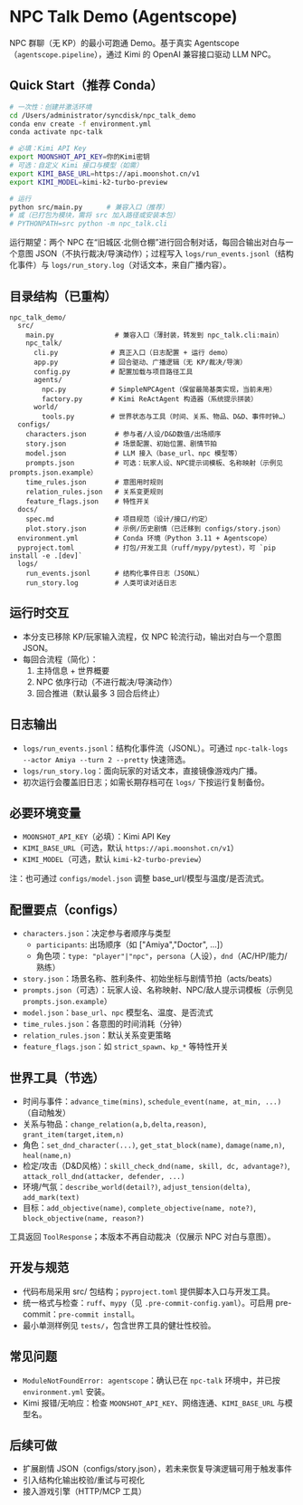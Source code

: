# NPC Talk Demo (Agentscope)

NPC 群聊（无 KP）的最小可跑通 Demo。基于真实 Agentscope（`agentscope.pipeline`），通过 Kimi 的 OpenAI 兼容接口驱动 LLM NPC。

## Quick Start（推荐 Conda）

```bash
# 一次性：创建并激活环境
cd /Users/administrator/syncdisk/npc_talk_demo
conda env create -f environment.yml
conda activate npc-talk

# 必填：Kimi API Key
export MOONSHOT_API_KEY=你的Kimi密钥
# 可选：自定义 Kimi 接口与模型（如需）
export KIMI_BASE_URL=https://api.moonshot.cn/v1
export KIMI_MODEL=kimi-k2-turbo-preview

# 运行
python src/main.py      # 兼容入口（推荐）
# 或（已打包为模块，需将 src 加入路径或安装本包）
# PYTHONPATH=src python -m npc_talk.cli
```

运行期望：两个 NPC 在“旧城区·北侧仓棚”进行回合制对话，每回合输出对白与一个意图 JSON（不执行裁决/导演动作）；过程写入 `logs/run_events.jsonl`（结构化事件）与 `logs/run_story.log`（对话文本，来自广播内容）。

## 目录结构（已重构）

```
npc_talk_demo/
  src/
    main.py               # 兼容入口（薄封装，转发到 npc_talk.cli:main）
    npc_talk/
      cli.py             # 真正入口（日志配置 + 运行 demo）
      app.py             # 回合驱动、广播逻辑（无 KP/裁决/导演）
      config.py          # 配置加载与项目路径工具
      agents/
        npc.py           # SimpleNPCAgent（保留最简基类实现，当前未用）
        factory.py       # Kimi ReActAgent 构造器（系统提示拼装）
      world/
        tools.py         # 世界状态与工具（时间、关系、物品、D&D、事件时钟…）
  configs/
    characters.json       # 参与者/人设/D&D数值/出场顺序
    story.json            # 场景配置、初始位置、剧情节拍
    model.json            # LLM 接入（base_url、npc 模型等）
    prompts.json          # 可选：玩家人设、NPC提示词模板、名称映射（示例见 prompts.json.example）
    time_rules.json       # 意图用时规则
    relation_rules.json   # 关系变更规则
    feature_flags.json    # 特性开关
  docs/
    spec.md               # 项目规范（设计/接口/约定）
    plot.story.json       # 示例/历史剧情（已迁移到 configs/story.json）
  environment.yml         # Conda 环境（Python 3.11 + Agentscope）
  pyproject.toml          # 打包/开发工具（ruff/mypy/pytest），可 `pip install -e .[dev]`
  logs/
    run_events.jsonl      # 结构化事件日志（JSONL）
    run_story.log         # 人类可读对话日志
```

## 运行时交互

- 本分支已移除 KP/玩家输入流程，仅 NPC 轮流行动，输出对白与一个意图 JSON。
- 每回合流程（简化）：
  1) 主持信息 + 世界概要
  2) NPC 依序行动（不进行裁决/导演动作）
  3) 回合推进（默认最多 3 回合后终止）

## 日志输出

- `logs/run_events.jsonl`：结构化事件流（JSONL）。可通过 `npc-talk-logs --actor Amiya --turn 2 --pretty` 快速筛选。
- `logs/run_story.log`：面向玩家的对话文本，直接镜像游戏内广播。
- 初次运行会覆盖旧日志；如需长期存档可在 `logs/` 下按运行复制备份。

## 必要环境变量

- `MOONSHOT_API_KEY`（必填）：Kimi API Key
- `KIMI_BASE_URL`（可选，默认 `https://api.moonshot.cn/v1`）
- `KIMI_MODEL`（可选，默认 `kimi-k2-turbo-preview`）

注：也可通过 `configs/model.json` 调整 base_url/模型与温度/是否流式。

## 配置要点（configs）

- `characters.json`：决定参与者顺序与类型
  - `participants`: 出场顺序（如 ["Amiya","Doctor", ...]）
  - 角色项：`type: "player"|"npc"`，`persona`（人设），`dnd`（AC/HP/能力/熟练）
- `story.json`：场景名称、胜利条件、初始坐标与剧情节拍（acts/beats）
- `prompts.json`（可选）：玩家人设、名称映射、NPC/敌人提示词模板（示例见 `prompts.json.example`）
- `model.json`：`base_url`、`npc` 模型名、温度、是否流式
- `time_rules.json`：各意图的时间消耗（分钟）
- `relation_rules.json`：默认关系变更策略
- `feature_flags.json`：如 `strict_spawn`、`kp_*` 等特性开关

## 世界工具（节选）

- 时间与事件：`advance_time(mins)`, `schedule_event(name, at_min, ...)`（自动触发）
- 关系与物品：`change_relation(a,b,delta,reason)`, `grant_item(target,item,n)`
- 角色：`set_dnd_character(...)`, `get_stat_block(name)`, `damage(name,n)`, `heal(name,n)`
- 检定/攻击（D&D风格）：`skill_check_dnd(name, skill, dc, advantage?)`, `attack_roll_dnd(attacker, defender, ...)`
- 环境/气氛：`describe_world(detail?)`, `adjust_tension(delta)`, `add_mark(text)`
- 目标：`add_objective(name)`, `complete_objective(name, note?)`, `block_objective(name, reason?)`

工具返回 `ToolResponse`；本版本不再自动裁决（仅展示 NPC 对白与意图）。

## 开发与规范

- 代码布局采用 src/ 包结构；`pyproject.toml` 提供脚本入口与开发工具。
- 统一格式与检查：`ruff`、`mypy`（见 `.pre-commit-config.yaml`）。可启用 pre-commit：`pre-commit install`。
- 最小单测样例见 `tests/`，包含世界工具的健壮性校验。

## 常见问题

- `ModuleNotFoundError: agentscope`：确认已在 `npc-talk` 环境中，并已按 `environment.yml` 安装。
- Kimi 报错/无响应：检查 `MOONSHOT_API_KEY`、网络连通、`KIMI_BASE_URL` 与模型名。

## 后续可做
- 扩展剧情 JSON（configs/story.json），若未来恢复导演逻辑可用于触发事件
- 引入结构化输出校验/重试与可视化
- 接入游戏引擎（HTTP/MCP 工具）
